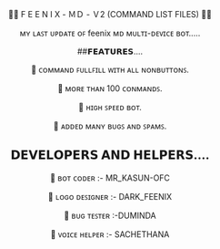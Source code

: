 <div align="center">

👨‍💻 F E E N I X - ＭＤ - Ｖ2 (COMMAND LIST FILES) 👨‍💻

ᴍʏ ʟᴀꜱᴛ ᴜᴘᴅᴀᴛᴇ ᴏꜰ feenix ᴍᴅ ᴍᴜʟᴛɪ-ᴅᴇᴠɪᴄᴇ ʙᴏᴛ.....

##𝗙𝗘𝗔𝗧𝗨𝗥𝗘𝗦....

📍 ᴄᴏᴍᴍᴀɴᴅ ꜰᴜʟʟꜰɪʟʟ ᴡɪᴛʜ ᴀʟʟ ɴᴏɴʙᴜᴛᴛᴏɴꜱ.

📍 ᴍᴏʀᴇ ᴛʜᴀɴ 100 ᴄᴏɴᴍᴀɴᴅꜱ.

📍 ʜɪɢʜ ꜱᴘᴇᴇᴅ ʙᴏᴛ.

📍 ᴀᴅᴅᴇᴅ ᴍᴀɴʏ ʙᴜɢꜱ ᴀɴᴅ ꜱᴘᴀᴍꜱ.

## 𝗗𝗘𝗩𝗘𝗟𝗢𝗣𝗘𝗥𝗦 𝗔𝗡𝗗 𝗛𝗘𝗟𝗣𝗘𝗥𝗦....

🔖 ʙᴏᴛ ᴄᴏᴅᴇʀ :- MR_KASUN-OFC

🔖 ʟᴏɢᴏ ᴅᴇꜱɪɢɴᴇʀ :- DARK_FEENIX

🔖 ʙᴜɢ ᴛᴇꜱᴛᴇʀ :-DUMINDA

🔖 ᴠᴏɪᴄᴇ ʜᴇʟᴘᴇʀ :- SACHETHANA

